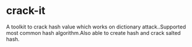 # crack-it
A toolkit to crack hash value which works on dictionary attack..Supported most common hash algorithm.Also able to create hash and crack salted hash.

